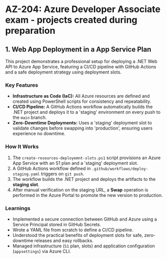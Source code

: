 # AZ-204: Azure Developer Associate exam - projects created during preparation


## 1. Web App Deployment in a App Service Plan

This project demonstrates a professional setup for deploying a .NET Web API to Azure App Service, featuring a CI/CD pipeline with GitHub Actions and a safe deployment strategy using deployment slots.

### Key Features

- **Infrastructure as Code (IaC):** All Azure resources are defined and created using PowerShell scripts for consistency and repeatability.
- **CI/CD Pipeline:** A GitHub Actions workflow automatically builds the .NET project and deploys it to a 'staging' environment on every push to the `main` branch.
- **Zero-Downtime Deployments:** Uses a 'staging' deployment slot to validate changes before swapping into 'production', ensuring users experience no downtime.

### How It Works

1.  The `create-resources-deployemnt-slots.ps1` script provisions an Azure App Service with an S1 plan and a 'staging' deployment slot.
2.  A GitHub Actions workflow defined in `.github/workflows/deploy-staging.yaml` triggers on `git push`.
3.  The workflow builds the .NET project and deploys the artifacts to the **staging slot**.
4.  After manual verification on the staging URL, a **Swap** operation is performed in the Azure Portal to promote the new version to production.

### Learnings

- Implemented a secure connection between GitHub and Azure using a Service Principal stored in GitHub Secrets.
- Wrote a YAML file from scratch to define a CI/CD pipeline.
- Understood the practical benefits of deployment slots for safe, zero-downtime releases and easy rollbacks.
- Managed infrastructure (`S1` plan, slots) and application configuration (`appsettings`) via Azure CLI.

